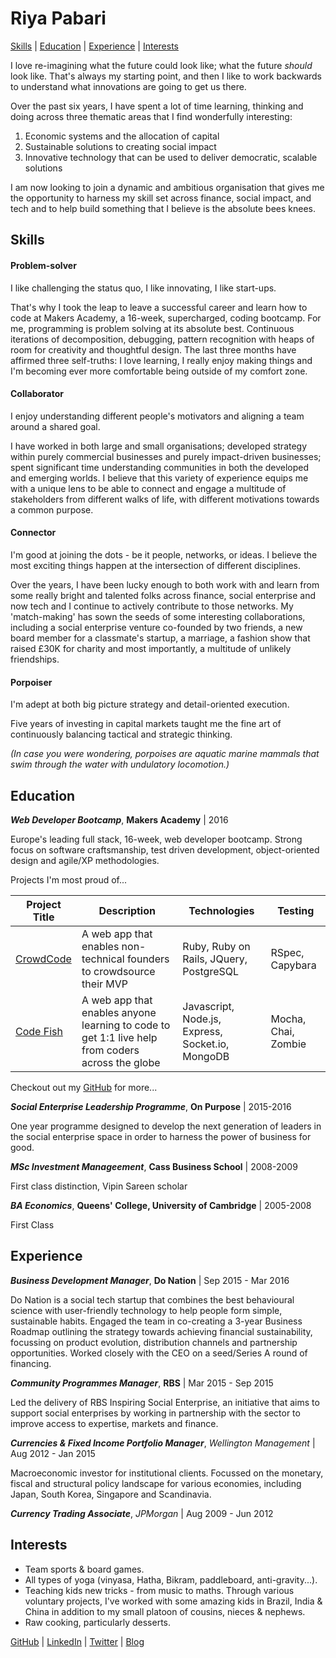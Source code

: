 # Riya Pabari

[Skills](#skills) | [Education](#education) | [Experience](#experience) | [Interests](#interests)

I love re-imagining what the future could look like; what the future *should* look like. That's always my starting point, and then I like to work backwards to understand what innovations are going to get us there.

Over the past six years, I have spent a lot of time learning, thinking and doing across three thematic areas that I find wonderfully interesting:

1.	Economic systems and the allocation of capital
2.	Sustainable solutions to creating social impact
3.	Innovative technology that can be used to deliver democratic, scalable solutions

I am now looking to join a dynamic and ambitious organisation that gives me the opportunity to harness my skill set across finance, social impact, and tech and to help build something that I believe is the absolute bees knees.

## Skills

#### Problem-solver

I like challenging the status quo, I like innovating, I like start-ups.

That's why I took the leap to leave a successful career and learn how to code at Makers Academy, a 16-week, supercharged, coding bootcamp. For me, programming is problem solving at its absolute best. Continuous iterations of decomposition, debugging, pattern recognition with heaps of room for creativity and thoughtful design. The last three months have affirmed three self-truths: I love learning, I really enjoy making things and I'm becoming ever more comfortable being outside of my comfort zone.

#### Collaborator

I enjoy understanding different people's motivators and aligning a team around a shared goal.

I have worked in both large and small organisations; developed strategy within purely commercial businesses and purely impact-driven businesses; spent significant time understanding communities in both the developed and emerging worlds. I believe that this variety of experience equips me with a unique lens to be able to connect and engage a multitude of stakeholders from different walks of life, with different motivations towards a common purpose.

#### Connector

I'm good at joining the dots - be it people, networks, or ideas. I believe the most exciting things happen at the intersection of different disciplines.

Over the years, I have been lucky enough to both work with and learn from some really bright and talented folks across finance, social enterprise and now tech and I continue to actively contribute to those networks. My 'match-making' has sown the seeds of some interesting collaborations, including a social enterprise venture co-founded by two friends, a new board member for a classmate's startup, a marriage, a fashion show that raised £30K for charity and most importantly, a multitude of unlikely friendships.

#### Porpoiser

I'm adept at both big picture strategy and detail-oriented execution.

Five years of investing in capital markets taught me the fine art of continuously balancing tactical and strategic thinking.

*(In case you were wondering, porpoises are aquatic marine mammals that swim through the water with undulatory locomotion.)*

## Education

**_Web Developer Bootcamp_**, **Makers Academy** | 2016

Europe's leading full stack, 16-week, web developer bootcamp. Strong focus on software craftsmanship, test driven development, object-oriented design and agile/XP methodologies.

Projects I'm most proud of...

| Project Title | Description   | Technologies | Testing |
| ------------- |---------------| -------------| ------- |
| [CrowdCode](https://github.com/riyapabari/crowdcode) | A web app that enables non-technical founders to crowdsource their MVP | Ruby, Ruby on Rails, JQuery, PostgreSQL | RSpec, Capybara |
| [Code Fish](https://code-fish.herokuapp.com/) | A web app that enables anyone learning to code to get 1:1 live help from coders across the globe | Javascript, Node.js, Express, Socket.io, MongoDB | Mocha, Chai, Zombie

Checkout out my [GitHub](https://github.com/riyapabari) for more...

**_Social Enterprise Leadership Programme_**, **On Purpose** | 2015-2016

One year programme designed to develop the next generation of leaders in the social enterprise space in order to harness the power of business for good.

**_MSc Investment Manageement_**, **Cass Business School** | 2008-2009

First class distinction, Vipin Sareen scholar

**_BA Economics_**, **Queens' College, University of Cambridge** | 2005-2008

First Class

## Experience

**_Business Development Manager_**, **Do Nation** | Sep 2015 - Mar 2016

Do Nation is a social tech startup that combines the best behavioural science with user-friendly technology to help people form simple, sustainable habits. Engaged the team in co-creating a 3-year Business Roadmap outlining the strategy towards achieving financial sustainability, focussing on product evolution, distribution channels and partnership opportunities. Worked closely with the CEO on a seed/Series A round of financing.

**_Community Programmes Manager_**, **RBS** | Mar 2015 - Sep 2015

Led the delivery of RBS Inspiring Social Enterprise, an initiative that aims to support social enterprises by working in partnership with the sector to improve access to expertise, markets and finance.

**_Currencies & Fixed Income Portfolio Manager_**, *Wellington Management* | Aug 2012 - Jan 2015

Macroeconomic investor for institutional clients. Focussed on the monetary, fiscal and structural policy landscape for various economies, including Japan, South Korea, Singapore and Scandinavia.

**_Currency Trading Associate_**, *JPMorgan* | Aug 2009 - Jun 2012

## Interests

- Team sports & board games.
- All types of yoga (vinyasa, Hatha, Bikram, paddleboard, anti-gravity...).
- Teaching kids new tricks - from music to maths. Through various voluntary projects, I've worked with some amazing kids in Brazil, India & China in addition to my small platoon of cousins, nieces & nephews.
- Raw cooking, particularly desserts.

[GitHub](https://github.com/riyapabari) | [LinkedIn](https://uk.linkedin.com/in/riyapabari) | [Twitter](https://twitter.com/riya_pabari) | [Blog](https://medium.com/@riya_pabari)
